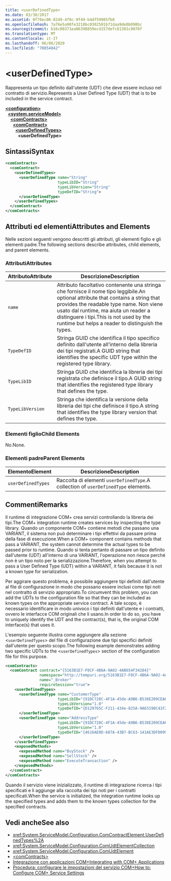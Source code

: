 ```yaml
---
title: <userDefinedType>
ms.date: 03/30/2017
ms.assetid: 0f70ec06-8249-4f0c-9f49-b4df59985fb8
ms.openlocfilehash: 7a76e5a90fe3218bc0302501b71daa9de0b098bc
ms.sourcegitcommit: b16c00371ea06398859ecd157defc81301c9070f
ms.translationtype: MT
ms.contentlocale: it-IT
ms.lasthandoff: 06/06/2020
ms.locfileid: "70854842"
---
```

# \<userDefinedType>
<span data-ttu-id="0e0f8-101">Rappresenta un tipo definito dall'utente (UDT) che deve essere incluso nel contratto di servizio.</span><span class="sxs-lookup"><span data-stu-id="0e0f8-101">Represents a User Defined Type (UDT) that is to be included in the service contract.</span></span>  
  
[**\<configuration>**](../configuration-element.md)\
&nbsp;&nbsp;[**\<system.serviceModel>**](system-servicemodel.md)\
&nbsp;&nbsp;&nbsp;&nbsp;[**\<comContracts>**](comcontracts.md)\
&nbsp;&nbsp;&nbsp;&nbsp;&nbsp;&nbsp;[**\<comContract>**](comcontract.md)\
&nbsp;&nbsp;&nbsp;&nbsp;&nbsp;&nbsp;&nbsp;&nbsp;[**\<userDefinedTypes>**](userdefinedtypes.md)\
&nbsp;&nbsp;&nbsp;&nbsp;&nbsp;&nbsp;&nbsp;&nbsp;&nbsp;&nbsp;**\<userDefinedType>**  
  
## <a name="syntax"></a><span data-ttu-id="0e0f8-102">Sintassi</span><span class="sxs-lookup"><span data-stu-id="0e0f8-102">Syntax</span></span>  
  
```xml  
<comContracts>
  <comContract>
    <userDefinedTypes>
      <userDefinedType name="String"
                       typeLibID="String"
                       typeLibVersion="String"
                       typeDefID="String">
      </userDefinedType>
    </userDefinedTypes>
  </comContract>
</comContracts>
```  
  
## <a name="attributes-and-elements"></a><span data-ttu-id="0e0f8-103">Attributi ed elementi</span><span class="sxs-lookup"><span data-stu-id="0e0f8-103">Attributes and Elements</span></span>  
 <span data-ttu-id="0e0f8-104">Nelle sezioni seguenti vengono descritti gli attributi, gli elementi figlio e gli elementi padre.</span><span class="sxs-lookup"><span data-stu-id="0e0f8-104">The following sections describe attributes, child elements, and parent elements.</span></span>  
  
### <a name="attributes"></a><span data-ttu-id="0e0f8-105">Attributi</span><span class="sxs-lookup"><span data-stu-id="0e0f8-105">Attributes</span></span>  
  
|<span data-ttu-id="0e0f8-106">Attributo</span><span class="sxs-lookup"><span data-stu-id="0e0f8-106">Attribute</span></span>|<span data-ttu-id="0e0f8-107">Descrizione</span><span class="sxs-lookup"><span data-stu-id="0e0f8-107">Description</span></span>|  
|---------------|-----------------|  
|`name`|<span data-ttu-id="0e0f8-108">Attributo facoltativo contenente una stringa che fornisce il nome tipo leggibile.</span><span class="sxs-lookup"><span data-stu-id="0e0f8-108">An optional attribute that contains a string that provides the readable type name.</span></span> <span data-ttu-id="0e0f8-109">Non viene usato dal runtime, ma aiuta un reader a distinguere i tipi.</span><span class="sxs-lookup"><span data-stu-id="0e0f8-109">This is not used by the runtime but helps a reader to distinguish the types.</span></span>|  
|`TypeDefID`|<span data-ttu-id="0e0f8-110">Stringa GUID che identifica il tipo specifico definito dall'utente all'interno della libreria dei tipi registrati.</span><span class="sxs-lookup"><span data-stu-id="0e0f8-110">A GUID string that identifies the specific UDT type within the registered type library.</span></span>|  
|`TypeLibID`|<span data-ttu-id="0e0f8-111">Stringa GUID che identifica la libreria dei tipi registrata che definisce il tipo.</span><span class="sxs-lookup"><span data-stu-id="0e0f8-111">A GUID string that identifies the registered type library that defines the type.</span></span>|  
|`TypeLibVersion`|<span data-ttu-id="0e0f8-112">Stringa che identifica la versione della libreria dei tipi che definisce il tipo.</span><span class="sxs-lookup"><span data-stu-id="0e0f8-112">A string that identifies the type library version that defines the type.</span></span>|  
  
### <a name="child-elements"></a><span data-ttu-id="0e0f8-113">Elementi figlio</span><span class="sxs-lookup"><span data-stu-id="0e0f8-113">Child Elements</span></span>  
 <span data-ttu-id="0e0f8-114">No.</span><span class="sxs-lookup"><span data-stu-id="0e0f8-114">None.</span></span>  
  
### <a name="parent-elements"></a><span data-ttu-id="0e0f8-115">Elementi padre</span><span class="sxs-lookup"><span data-stu-id="0e0f8-115">Parent Elements</span></span>  
  
|<span data-ttu-id="0e0f8-116">Elemento</span><span class="sxs-lookup"><span data-stu-id="0e0f8-116">Element</span></span>|<span data-ttu-id="0e0f8-117">Descrizione</span><span class="sxs-lookup"><span data-stu-id="0e0f8-117">Description</span></span>|  
|-------------|-----------------|  
|`userDefinedTypes`|<span data-ttu-id="0e0f8-118">Raccolta di elementi `userDefinedType`.</span><span class="sxs-lookup"><span data-stu-id="0e0f8-118">A collection of `userDefinedType` elements.</span></span>|  
  
## <a name="remarks"></a><span data-ttu-id="0e0f8-119">Commenti</span><span class="sxs-lookup"><span data-stu-id="0e0f8-119">Remarks</span></span>  
 <span data-ttu-id="0e0f8-120">Il runtime di integrazione COM+ crea servizi controllando la libreria dei tipi.</span><span class="sxs-lookup"><span data-stu-id="0e0f8-120">The COM+ integration runtime creates services by inspecting the type library.</span></span> <span data-ttu-id="0e0f8-121">Quando un componente COM+ contiene metodi che passano una VARIANT, il sistema non può determinare i tipi effettivi da passare prima della fase di esecuzione.</span><span class="sxs-lookup"><span data-stu-id="0e0f8-121">When a COM+ component contains methods that pass a VARIANT, the system cannot determine the actual types to be passed prior to runtime.</span></span> <span data-ttu-id="0e0f8-122">Quando si tenta pertanto di passare un tipo definito dall'utente (UDT) all'interno di una VARIANT, l'operazione non riesce perché non è un tipo noto per la serializzazione.</span><span class="sxs-lookup"><span data-stu-id="0e0f8-122">Therefore, when you attempt to pass a User Defined Type (UDT) within a VARIANT, it fails because it is not a known type for serialization.</span></span>  
  
 <span data-ttu-id="0e0f8-123">Per aggirare questo problema, è possibile aggiungere tipi definiti dall'utente al file di configurazione in modo che possano essere inclusi come tipi noti nel contratto di servizio appropriato.</span><span class="sxs-lookup"><span data-stu-id="0e0f8-123">To circumvent this problem, you can add the UDTs to the configuration file so that they can be included as known types on the appropriate service contract.</span></span> <span data-ttu-id="0e0f8-124">A tale scopo, è necessario identificare in modo univoco i tipi definiti dall'utente e i contratti, ovvero le interfacce COM originali che li usano.</span><span class="sxs-lookup"><span data-stu-id="0e0f8-124">In order to do so, you have to uniquely identify the UDT and the contract(s), that is, the original COM interface(s) that uses it.</span></span>  
  
 <span data-ttu-id="0e0f8-125">L'esempio seguente illustra come aggiungere alla sezione <`userDefinedTypes`> del file di configurazione due tipi specifici definiti dall'utente per questo scopo.</span><span class="sxs-lookup"><span data-stu-id="0e0f8-125">The following example demonstrates adding two specific UDTs to the <`userDefinedTypes`> section of the configuration file for this purpose.</span></span>  
  
```xml  
<comContracts>
  <comContract contract="{5163B1E7-F0CF-4B6A-9A02-4AB654F34284}"
               namespace="http://tempuri.org/5163B1E7-F0CF-4B6A-9A02-4AB654F34284"
               name="_Broker"
               requireSession="true">
    <userDefinedTypes>
      <userDefinedType name="CustomerType"
                       typeLibID="{91DC728C-4F1A-45de-A9B6-B538E209CEA6}"
                       typeLibVersion="1.0"
                       typeDefID="{D129765C-F211-434e-825A-9A63198C41F2}">
      </userDefinedType>
      <userDefinedType name="AddressType"
                       typeLibID="{91DC728C-4F1A-45de-A9B6-B538E209CEA6}"
                       typeLibVersion="1.0"
                       typeDefID="{4616AE0D-687A-43B7-BC63-141AE3DFD099}">
      </userDefinedType>
    </userDefinedTypes>
    <exposedMethods>
      <exposedMethod name="BuyStock" />
      <exposedMethod name="SellStock" />
      <exposedMethod name="ExecuteTransaction" />
    </exposedMethods>
  </comContract>
</comContracts>
```  
  
 <span data-ttu-id="0e0f8-126">Quando il servizio viene inizializzato, il runtime di integrazione ricerca i tipi specificati e li aggiunge alla raccolta dei tipi noti per i contratti specificati.</span><span class="sxs-lookup"><span data-stu-id="0e0f8-126">When the service is initialized, the integration runtime looks up the specified types and adds them to the known types collection for the specified contracts.</span></span>  
  
## <a name="see-also"></a><span data-ttu-id="0e0f8-127">Vedi anche</span><span class="sxs-lookup"><span data-stu-id="0e0f8-127">See also</span></span>

- <xref:System.ServiceModel.Configuration.ComContractElement.UserDefinedTypes%2A>
- <xref:System.ServiceModel.Configuration.ComUdtElementCollection>
- <xref:System.ServiceModel.Configuration.ComUdtElement>
- [\<comContracts>](comcontracts.md)
- [<span data-ttu-id="0e0f8-128">Integrazione con applicazioni COM+</span><span class="sxs-lookup"><span data-stu-id="0e0f8-128">Integrating with COM+ Applications</span></span>](../../../wcf/feature-details/integrating-with-com-plus-applications.md)
- [<span data-ttu-id="0e0f8-129">Procedura: configurare le impostazioni del servizio COM+</span><span class="sxs-lookup"><span data-stu-id="0e0f8-129">How to: Configure COM+ Service Settings</span></span>](../../../wcf/feature-details/how-to-configure-com-service-settings.md)
